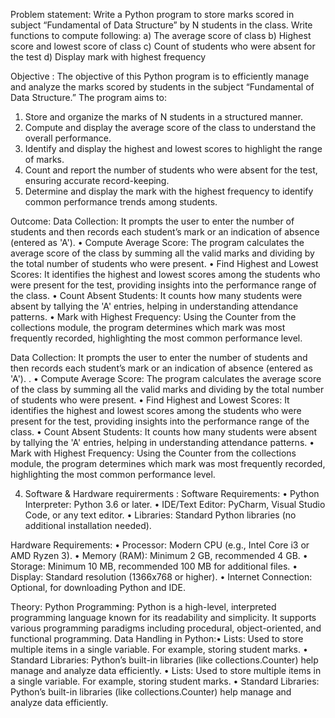 Problem statement:
Write a Python program to store marks scored in subject “Fundamental of Data
Structure” by N students in the class. Write functions to compute following:
a) The average score of class
b) Highest score and lowest score of class
c) Count of students who were absent for the test
d) Display mark with highest frequency

Objective :
The objective of this Python program is to efficiently manage and analyze the marks scored by students in the subject “Fundamental of Data Structure.” The program aims to:
1.	Store and organize the marks of N students in a structured manner.
2.	Compute and display the average score of the class to understand the overall performance.
3.	Identify and display the highest and lowest scores to highlight the range of marks.
4.	Count and report the number of students who were absent for the test, ensuring accurate record-keeping.
5.	Determine and display the mark with the highest frequency to identify common performance trends among students.

Outcome:
Data Collection: It prompts the user to enter the number of students and then records each student’s mark or an indication of absence (entered as 'A').
•	Compute Average Score: The program calculates the average score of the class by summing all the valid marks and dividing by the total number of students who were present.
•	Find Highest and Lowest Scores: It identifies the highest and lowest scores among the students who were present for the test, providing insights into the performance range of the class.
•	Count Absent Students: It counts how many students were absent by tallying the 'A' entries, helping in understanding attendance patterns.
•	Mark with Highest Frequency: Using the Counter from the collections module, the program determines which mark was most frequently recorded, highlighting the most common performance level.


Data Collection: It prompts the user to enter the number of students and then records each student’s mark or an indication of absence (entered as 'A'). .
•	Compute Average Score: The program calculates the average score of the class by summing all the valid marks and dividing by the total number of students who were present.
•	Find Highest and Lowest Scores: It identifies the highest and lowest scores among the students who were present for the test, providing insights into the performance range of the class.
•	Count Absent Students: It counts how many students were absent by tallying the 'A' entries, helping in understanding attendance patterns.
•	Mark with Highest Frequency: Using the Counter from the collections module, the program determines which mark was most frequently recorded, highlighting the most common performance level.


4) Software & Hardware requirerments :
Software Requirements:
•	Python Interpreter: Python 3.6 or later.
•	IDE/Text Editor: PyCharm, Visual Studio Code, or any text editor.
•	Libraries: Standard Python libraries (no additional installation needed).

Hardware Requirements:
•	Processor: Modern CPU (e.g., Intel Core i3 or AMD Ryzen 3).
•	Memory (RAM): Minimum 2 GB, recommended 4 GB.
•	Storage: Minimum 10 MB, recommended 100 MB for additional files.
•	Display: Standard resolution (1366x768 or higher).
•	Internet Connection: Optional, for downloading Python and IDE.

Theory:
Python Programming: Python is a high-level, interpreted programming language known for its readability and simplicity. It supports various programming paradigms including procedural, object-oriented, and functional programming.
Data Handling in Python:•	Lists: Used to store multiple items in a single variable. For example, storing student marks.
•	Standard Libraries: Python’s built-in libraries (like collections.Counter) help manage and analyze data efficiently.
•	Lists: Used to store multiple items in a single variable. For example, storing student marks.
•	Standard Libraries: Python’s built-in libraries (like collections.Counter) help manage and analyze data efficiently.
